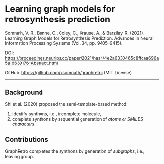 # Learning graph models for retrosynthesis prediction

Somnath, V. R., Bunne, C., Coley, C., Krause, A., & Barzilay, R. (2021). Learning Graph Models for Retrosynthesis Prediction. Advances in Neural Information Processing Systems (Vol. 34, pp. 9405–9415).

DOI: https://proceedings.neurips.cc/paper/2021/hash/4e2a6330465c8ffcaa696a5a16639176-Abstract.html

GitHub: https://github.com/vsomnath/graphretro (MIT License)

---

## Background

Shi et al. (2020) proposed the semi-template-based method:

1. identify synthons, i.e., incomplete molecule,
2. complete synthons by sequential generation of *atoms or SMILES characters*.

## Contributions

GraphRetro completes the synthons by generation of *subgraphs*, i.e., leaving group. 

